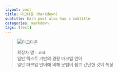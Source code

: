 ```yaml
---
layout: post
title: 마크다운 (Markdown)
subtitle: Each post also has a subtitle
categories: markdown
tags: [test]
---
```


>![마크다운](https://upload.wikimedia.org/wikipedia/commons/thumb/4/48/Markdown-mark.svg/300px-Markdown-mark.svg.png)<br>
>
>확장자 명 : .md <br>
>일반 텍스트 기반의 경량 마크업 언어<br>
>일반 마크업 언어에 비해 문법이 쉽고 간단한 것이 특징
